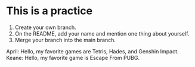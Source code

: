 # This is a practice
1. Create your own branch.
2. On the README, add your name and mention one thing about yourself.
3. Merge your branch into the main branch.

April: Hello, my favorite games are Tetris, Hades, and Genshin Impact.
Keane: Hello, my favorite game is Escape From PUBG.
